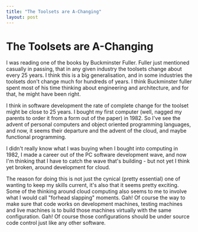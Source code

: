 ```yaml
---
title: "The Toolsets are A-Changing"
layout: post 
---
```


# The Toolsets are A-Changing

I was reading one of the books by Buckminster Fuller. Fuller just mentioned casually in passing, that in any given industry the toolsets change about every 25 years. I think this is a big generalisation, and in some industries the toolsets don't change much for hundreds of years. I think Buckminster fuller spent most of his time thinking about engineering and architecture, and for that, he might have been right.

I think in software development the rate of complete change for the toolset might be close to 25 years. I bought my first computer (well, nagged my parents to order it from a form out of the paper) in 1982. So I've see the advent of personal computers and object oriented programming languages, and now, it seems their departure and the advent of the cloud, and maybe functional programming.

I didn't really know what I was buying when I bought into computing in 1982, I made a career out of the PC software development wave, and now I'm thinking that I have to catch the wave that's building - but not yet I think yet broken, around development for cloud.

The reason for doing this is not just the cynical (pretty essential) one of wanting to keep my skills current, it's also that it seems pretty exciting. Some of the thinking around cloud computing also seems to me to involve what I would call "forhead slapping" moments. Gah! Of course the way to make sure that code works on development machines, testing machines and live machines is to build those machines virtually with the same configuration. Gah! Of course those configurations should be under source code control just like any other software.
